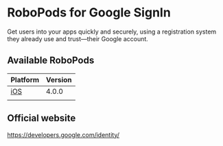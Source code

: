 # RoboPods for Google SignIn

Get users into your apps quickly and securely, using a registration system they already use and trust—their Google account.

## Available RoboPods

| Platform    | Version |
|-------------|---------|
| [iOS](ios/) | 4.0.0   |
|             |         |

## Official website

https://developers.google.com/identity/